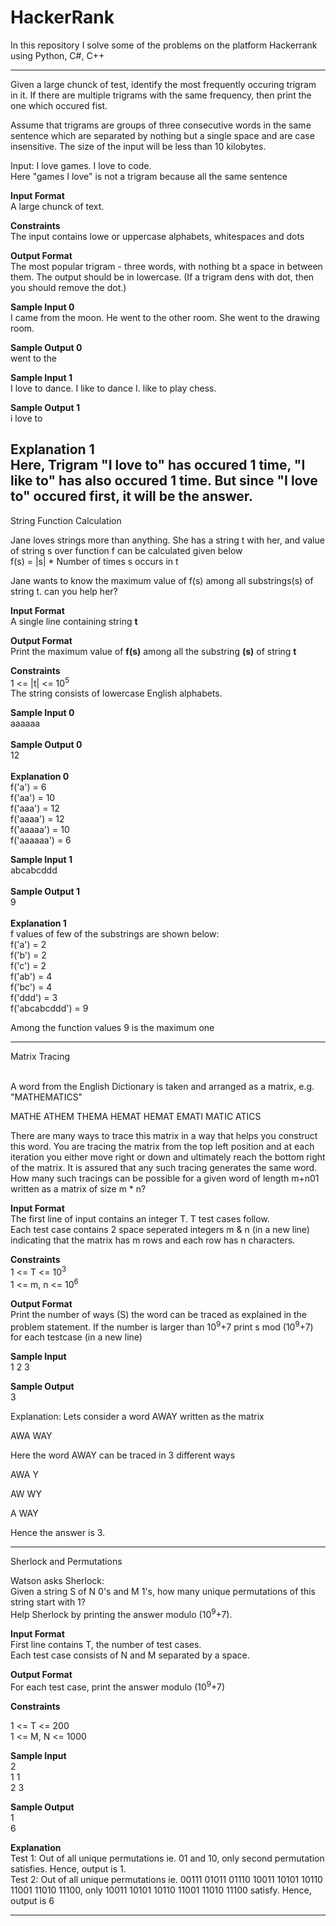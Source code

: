 # HackerRank
In this repository I solve some of the problems on the platform Hackerrank using Python, C#, C++

--------------------------------------------
Given a large chunck of test, identify the most frequently occuring trigram in it. If there are multiple trigrams with the same frequency, then print the one which occured fist.

Assume that trigrams are groups of three consecutive words in the same sentence which are separated by nothing but a single space and are case insensitive. The size of the input will be less than 10 kilobytes.

Input: I love games. I love to code.<br>
Here "games I love" is not a trigram because all the same sentence

<b>Input Format</b><br>
A large chunck of text.<br>

<b>Constraints</b><br>
The input contains lowe or uppercase alphabets, whitespaces and dots<br>

<b>Output Format</b><br>
The most popular trigram - three words, with nothing bt a space in between them. The output should be in lowercase. (If a trigram dens with dot, then you should remove the dot.)<br>

<b>Sample Input 0</b><br>
I came from the moon. He went to the other room. She went to the drawing room.<br>

<b>Sample Output 0</b><br>
went to the<br>

<b>Sample Input 1</b><br>
I love to dance. I like to dance I. like to play chess.<br>

<b>Sample Output 1</b><br>
i love to<br>

<b>Explanation 1</b><br>
Here, Trigram "I love to" has occured 1 time, "I like to" has also occured 1 time. But since "I love to" occured first, it will be the answer.<br>
--------------------------------------------
String Function Calculation

Jane loves strings more than anything. She has a string t with her, and value of string s over function f can be calculated given below
<br>f(s) = |s| * Number of times s occurs in t

Jane wants to know the maximum value of f(s) among all substrings(s) of string t. can you help her?

<b>Input Format</b><br>
A single line containing string <b>t</b><br>

<b>Output Format</b><br>
Print the maximum value of <b>f(s)</b> among all the substring <b>(s)</b> of string <b>t</b><br>

<b>Constraints</b><br>
1 <= |t| <= 10<sup>5</sup><br>
The string consists of lowercase English alphabets.<br>

<b>Sample Input 0</b> <br>
aaaaaa <br><br>
<b>Sample Output 0</b> <br>
12 <br><br>
<b>Explanation 0</b> <br>
f('a') = 6 <br>
f('aa') = 10 <br>
f('aaa') = 12 <br>
f('aaaa') = 12 <br>
f('aaaaa') = 10 <br>
f('aaaaaa') = 6 <br>

<b>Sample Input 1</b><br>
abcabcddd<br><br>
<b>Sample Output 1</b><br>
9<br><br>
<b>Explanation 1</b><br>
f values of few of the substrings are shown below:<br>
f('a') = 2 <br>
f('b') = 2 <br>
f('c') = 2 <br>
f('ab') = 4 <br>
f('bc') = 4 <br>
f('ddd') = 3 <br>
f('abcabcddd') = 9 <br>

Among the function values 9 is the maximum one

----------------------------------------------------------------------

Matrix Tracing<br><br>

A word from the English Dictionary is taken and arranged as a matrix, e.g. "MATHEMATICS"

MATHE
ATHEM
THEMA
HEMAT
HEMAT
EMATI
MATIC
ATICS

There are many ways to trace this matrix in a way that helps you construct this word. You are tracing the matrix from the top left position and at each iteration you either move right or down and ultimately reach the bottom right of the matrix. It is assured that any such tracing generates the same word. How many such tracings can be possible for a given word of length m+n01 written as a matrix of size m * n? <br>

<b> Input Format</b><br>
The first line of input contains an integer T. T test cases follow. <br>
Each test case contains 2 space seperated integers m & n (in a new line) indicating that the matrix has m rows and each row has n characters. <br>

<b> Constraints</b><br>
1 <= T <= 10<sup>3</sup> <br>
1 <= m, n <= 10<sup>6</sup>

<b>Output Format</b><br>
Print the number of ways (S) the word can be traced as explained in the problem statement. If the number is larger than 10<sup>9</sup>+7 print s mod (10<sup>9</sup>+7) for each testcase (in a new line)

<b>Sample Input</b><br>
1
2 3

<b>Sample Output</b><br>
3

Explanation:
Lets consider a word AWAY written as the matrix

AWA
WAY

Here the word AWAY can be traced in 3 different ways

AWA
  Y
  
AW
 WY

A
WAY

Hence the answer is 3.

------------------------------------------------------

Sherlock and Permutations

Watson asks Sherlock:<br>
Given a string S of N 0's and M 1's, how many unique permutations of this string start with 1?<br>
Help Sherlock by printing the answer modulo (10<sup>9</sup>+7).

<b>Input Format</b><br>
First line contains T, the number of test cases.<br>
Each test case consists of N and M separated by a space.<br>

<b>Output Format</b><br>
For each test case, print the answer modulo (10<sup>9</sup>+7)<br>

<b>Constraints</b><br>

1 <= T <= 200 <br>
1 <= M, N <= 1000 <br>

<b>Sample Input</b><br>
2<br>
1 1<br>
2 3 <br>

<b>Sample Output</b><br>
1<br>
6<br>

<b>Explanation</b><br>
Test 1: Out of all unique permutations ie. 01 and 10, only second permutation satisfies. Hence, output is 1.<br>
Test 2: Out of all unique permutations ie. 00111  01011  01110  10011  10101  10110  11001  11010  11100, only
10011  10101  10110  11001  11010  11100 satisfy. Hence, output is 6 <br>

--------------------------------------------------------------------------------------


